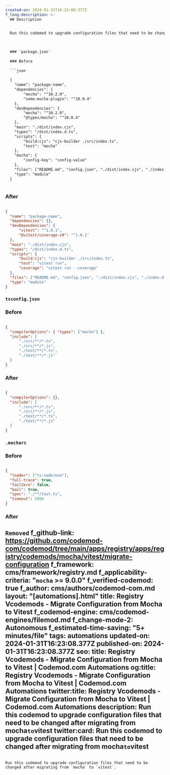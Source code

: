 ```yaml
---
created-on: 2024-01-31T16:23:08.377Z
f_long-description: >-
  ## Description
  

  Run this codemod to upgrade configuration files that need to be changed after migrating from `mocha` to `vitest`.
  

  
  ### `package.json`
  
  ### Before
  
  ```json
  
  {
  	"name": "package-name",
  	"dependencies": {
  		"mocha": "^10.2.0",
  		"some-mocha-plugin": "^10.0.4"
  	},
  	"devDependencies": {
  		"mocha": "^10.2.0",
  		"@types/mocha": "^10.0.4"
  	},
  	"main": "./dist/index.cjs",
  	"types": "/dist/index.d.ts",
  	"scripts": {
  		"build:cjs": "cjs-builder ./src/index.ts",
  		"test": "mocha"
  	},
  	"mocha": {
  		"config-key": "config-value"
  	},
  	"files": ["README.md", "config.json", "./dist/index.cjs", "./index.d.ts"],
  	"type": "module"
  }
  
  ```
  
  ### After
  
  ```json
  
  {
  	"name": "package-name",
  	"dependencies": {},
  	"devDependencies": {
  		"vitest": "^1.0.1",
  		"@vitest/coverage-v8": "^1.0.1"
  	},
  	"main": "./dist/index.cjs",
  	"types": "/dist/index.d.ts",
  	"scripts": {
  		"build:cjs": "cjs-builder ./src/index.ts",
  		"test": "vitest run",
  		"coverage": "vitest run --coverage"
  	},
  	"files": ["README.md", "config.json", "./dist/index.cjs", "./index.d.ts"],
  	"type": "module"
  }
  
  ```
  
  ### `tsconfig.json`
  
  ### Before
  
  ```json
  
  {
  	"compilerOptions": { "types": ["mocha"] },
  	"include": [
  		"./src/**/*.ts",
  		"./src/**/*.js",
  		"./test/**/*.ts",
  		"./test/**/*.js"
  	]
  }
  
  ```
  
  ### After
  
  ```json
  
  {
  	"compilerOptions": {},
  	"include": [
  		"./src/**/*.ts",
  		"./src/**/*.js",
  		"./test/**/*.ts",
  		"./test/**/*.js"
  	]
  }
  
  ```
  
  ### `.mocharc`
  
  ### Before
  
  ```json
  
  {
  	"loader": ["ts-node/esm"],
  	"full-trace": true,
  	"failZero": false,
  	"bail": true,
  	"spec": "./**/test.ts",
  	"timeout": 5000
  }
  
  ```
  
  ### After
  `Removed`
f_github-link: https://github.com/codemod-com/codemod/tree/main/apps/registry/apps/registry/codemods/mocha/vitest/migrate-configuration
f_framework: cms/framework/registry.md
f_applicability-criteria: "`mocha` >= 9.0.0"
f_verified-codemod: true
f_author: cms/authors/codemod-com.md
layout: "[automations].html"
title: Registry Vcodemods - Migrate Configuration from Mocha to Vitest
f_codemod-engine: cms/codemod-engines/filemod.md
f_change-mode-2: Autonomous
f_estimated-time-saving: "5+ minutes/file"
tags: automations
updated-on: 2024-01-31T16:23:08.377Z
published-on: 2024-01-31T16:23:08.377Z
seo:
  title: Registry Vcodemods - Migrate Configuration from Mocha to Vitest | Codemod.com Automations
  og:title: Registry Vcodemods - Migrate Configuration from Mocha to Vitest | Codemod.com Automations
  twitter:title: Registry Vcodemods - Migrate Configuration from Mocha to Vitest | Codemod.com Automations
  description: Run this codemod to upgrade configuration files that need to be changed after migrating from mocha` to `vitest
  twitter:card: Run this codemod to upgrade configuration files that need to be changed after migrating from mocha` to `vitest
---
```

Run this codemod to upgrade configuration files that need to be changed after migrating from `mocha` to `vitest`.